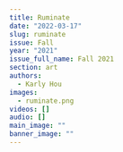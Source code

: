```yaml
---
title: Ruminate
date: "2022-03-17"
slug: ruminate
issue: Fall
year: "2021"
issue_full_name: Fall 2021
section: art
authors:
  - Karly Hou
images:
  - ruminate.png
videos: []
audio: []
main_image: ""
banner_image: ""
---
```

 